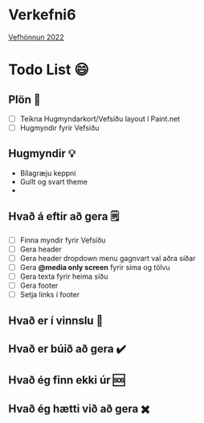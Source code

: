 # Verkefni6
[Vefhönnun 2022](https://github.com/vefhonnun/Verkefni/tree/main/Verkefni/V-6)
# Todo List 😄
## Plön 📝
- [ ] Teikna Hugmyndarkort/Vefsíðu layout í Paint.net
- [ ] Hugmyndir fyrir Vefsíðu
## Hugmyndir 💡
* Bílagræju keppni
* Gullt og svart theme
* 


## Hvað á eftir að gera 🗒️
- [ ] Finna myndir fyrir Vefsíðu
- [ ] Gera header 
- [ ] Gera header dropdown menu gagnvart val aðra síðar
- [ ] Gera **@media only screen** fyrir síma og tölvu
- [ ] Gera texta fyrir heima síðu 
- [ ] Gera footer 
- [ ] Setja links í footer

## Hvað er í vinnslu  👷

## Hvað er búið að gera ✔️

## Hvað ég finn ekki úr 🆘

## Hvað ég hætti við að gera ✖️


